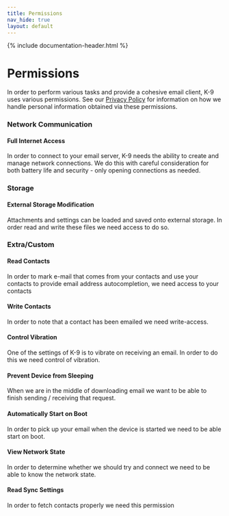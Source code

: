```yaml
---
title: Permissions 
nav_hide: true 
layout: default
---
```


{% include documentation-header.html %}


# Permissions

In order to perform various tasks and provide a cohesive email client, K-9 uses various permissions. See our [Privacy Policy](/privacy-policy.html) for information on how we handle personal information obtained via these permissions.


### Network Communication

#### Full Internet Access

In order to connect to your email server, K-9 needs the ability to create and manage network connections. We do this with careful consideration for both battery life and security - only opening connections as needed.

### Storage

#### External Storage Modification

Attachments and settings can be loaded and saved onto external storage. In order read and write these files we need access to do so.

### Extra/Custom

#### Read Contacts

In order to mark e-mail that comes from your contacts and use your contacts to provide email address autocompletion, we need access to your contacts

#### Write Contacts

In order to note that a contact has been emailed we need write-access.

#### Control Vibration

One of the settings of K-9 is to vibrate on receiving an email. In order to do this we need control of vibration.

#### Prevent Device from Sleeping

When we are in the middle of downloading email we want to be able to finish sending / receiving that request.

#### Automatically Start on Boot

In order to pick up your email when the device is started we need to be able start on boot.

#### View Network State

In order to determine whether we should try and connect we need to be able to know the network state.

#### Read Sync Settings

In order to fetch contacts properly we need this permission
